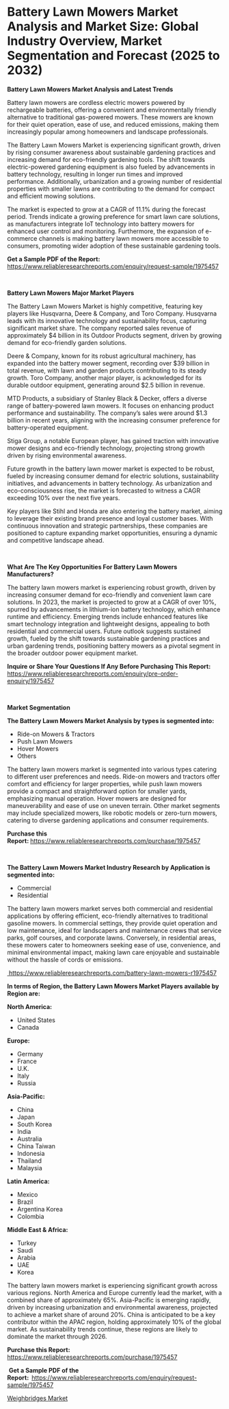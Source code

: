 <p><h1>Battery Lawn Mowers Market Analysis and Market Size: Global Industry Overview, Market Segmentation and Forecast (2025 to 2032)</h1></p><p><strong>Battery Lawn Mowers Market Analysis and Latest Trends</strong></p>
<p><p>Battery lawn mowers are cordless electric mowers powered by rechargeable batteries, offering a convenient and environmentally friendly alternative to traditional gas-powered mowers. These mowers are known for their quiet operation, ease of use, and reduced emissions, making them increasingly popular among homeowners and landscape professionals.</p><p>The Battery Lawn Mowers Market is experiencing significant growth, driven by rising consumer awareness about sustainable gardening practices and increasing demand for eco-friendly gardening tools. The shift towards electric-powered gardening equipment is also fueled by advancements in battery technology, resulting in longer run times and improved performance. Additionally, urbanization and a growing number of residential properties with smaller lawns are contributing to the demand for compact and efficient mowing solutions.</p><p>The market is expected to grow at a CAGR of 11.1% during the forecast period. Trends indicate a growing preference for smart lawn care solutions, as manufacturers integrate IoT technology into battery mowers for enhanced user control and monitoring. Furthermore, the expansion of e-commerce channels is making battery lawn mowers more accessible to consumers, promoting wider adoption of these sustainable gardening tools.</p></p>
<p><strong>Get a Sample PDF of the Report:&nbsp;</strong> <a href="https://www.reliableresearchreports.com/enquiry/request-sample/1975457?utm_campaign=2098&utm_medium=2&utm_source=Github&utm_content=ia&utm_term=10042025&utm_id=battery-lawn-mowers">https://www.reliableresearchreports.com/enquiry/request-sample/1975457</a></p>
<p>&nbsp;</p>
<p><strong>Battery Lawn Mowers Major Market Players</strong></p>
<p><p>The Battery Lawn Mowers Market is highly competitive, featuring key players like Husqvarna, Deere & Company, and Toro Company. Husqvarna leads with its innovative technology and sustainability focus, capturing significant market share. The company reported sales revenue of approximately $4 billion in its Outdoor Products segment, driven by growing demand for eco-friendly garden solutions.</p><p>Deere & Company, known for its robust agricultural machinery, has expanded into the battery mower segment, recording over $39 billion in total revenue, with lawn and garden products contributing to its steady growth. Toro Company, another major player, is acknowledged for its durable outdoor equipment, generating around $2.5 billion in revenue. </p><p>MTD Products, a subsidiary of Stanley Black & Decker, offers a diverse range of battery-powered lawn mowers. It focuses on enhancing product performance and sustainability. The company’s sales were around $1.3 billion in recent years, aligning with the increasing consumer preference for battery-operated equipment.</p><p>Stiga Group, a notable European player, has gained traction with innovative mower designs and eco-friendly technology, projecting strong growth driven by rising environmental awareness.</p><p>Future growth in the battery lawn mower market is expected to be robust, fueled by increasing consumer demand for electric solutions, sustainability initiatives, and advancements in battery technology. As urbanization and eco-consciousness rise, the market is forecasted to witness a CAGR exceeding 10% over the next five years.</p><p>Key players like Stihl and Honda are also entering the battery market, aiming to leverage their existing brand presence and loyal customer bases. With continuous innovation and strategic partnerships, these companies are positioned to capture expanding market opportunities, ensuring a dynamic and competitive landscape ahead.</p></p>
<p>&nbsp;</p>
<p><strong>What Are The Key Opportunities For Battery Lawn Mowers Manufacturers?</strong></p>
<p><p>The battery lawn mowers market is experiencing robust growth, driven by increasing consumer demand for eco-friendly and convenient lawn care solutions. In 2023, the market is projected to grow at a CAGR of over 10%, spurred by advancements in lithium-ion battery technology, which enhance runtime and efficiency. Emerging trends include enhanced features like smart technology integration and lightweight designs, appealing to both residential and commercial users. Future outlook suggests sustained growth, fueled by the shift towards sustainable gardening practices and urban gardening trends, positioning battery mowers as a pivotal segment in the broader outdoor power equipment market.</p></p>
<p><strong>Inquire or Share Your Questions If Any Before Purchasing This Report:</strong> <a href="https://www.reliableresearchreports.com/enquiry/pre-order-enquiry/1975457?utm_campaign=2098&utm_medium=2&utm_source=Github&utm_content=ia&utm_term=10042025&utm_id=battery-lawn-mowers">https://www.reliableresearchreports.com/enquiry/pre-order-enquiry/1975457</a></p>
<p>&nbsp;</p>
<p><strong>Market Segmentation</strong></p>
<p><strong>The Battery Lawn Mowers Market Analysis by types is segmented into:</strong></p>
<p><ul><li>Ride-on Mowers & Tractors</li><li>Push Lawn Mowers</li><li>Hover Mowers</li><li>Others</li></ul></p>
<p><p>The battery lawn mowers market is segmented into various types catering to different user preferences and needs. Ride-on mowers and tractors offer comfort and efficiency for larger properties, while push lawn mowers provide a compact and straightforward option for smaller yards, emphasizing manual operation. Hover mowers are designed for maneuverability and ease of use on uneven terrain. Other market segments may include specialized mowers, like robotic models or zero-turn mowers, catering to diverse gardening applications and consumer requirements.</p></p>
<p><strong>Purchase this Report:&nbsp;</strong><a href="https://www.reliableresearchreports.com/purchase/1975457?utm_campaign=2098&utm_medium=2&utm_source=Github&utm_content=ia&utm_term=10042025&utm_id=battery-lawn-mowers">https://www.reliableresearchreports.com/purchase/1975457</a></p>
<p>&nbsp;</p>
<p><strong>The Battery Lawn Mowers Market Industry Research by Application is segmented into:</strong></p>
<p><ul><li>Commercial</li><li>Residential</li></ul></p>
<p><p>The battery lawn mowers market serves both commercial and residential applications by offering efficient, eco-friendly alternatives to traditional gasoline mowers. In commercial settings, they provide quiet operation and low maintenance, ideal for landscapers and maintenance crews that service parks, golf courses, and corporate lawns. Conversely, in residential areas, these mowers cater to homeowners seeking ease of use, convenience, and minimal environmental impact, making lawn care enjoyable and sustainable without the hassle of cords or emissions.</p></p>
<p><a href="https://www.reliableresearchreports.com/battery-lawn-mowers-r1975457?utm_campaign=2098&utm_medium=2&utm_source=Github&utm_content=ia&utm_term=10042025&utm_id=battery-lawn-mowers">&nbsp;https://www.reliableresearchreports.com/battery-lawn-mowers-r1975457</a></p>
<p><strong>In terms of Region, the Battery Lawn Mowers Market Players available by Region are:</strong></p>
<p>
    <p> <strong> North America: </strong>
        <ul>
            <li>United States</li>
            <li>Canada</li>
        </ul>
        </p> 
    <p> <strong> Europe: </strong>
        <ul>
            <li>Germany</li>
            <li>France</li>
            <li>U.K.</li>
            <li>Italy</li>
            <li>Russia</li>
        </ul>
        </p> 
    <p> <strong> Asia-Pacific: </strong>
        <ul>
            <li>China</li>
            <li>Japan</li>
            <li>South Korea</li>
            <li>India</li>
            <li>Australia</li>
            <li>China Taiwan</li>
            <li>Indonesia</li>
            <li>Thailand</li>
            <li>Malaysia</li>
        </ul>
        </p> 
    <p> <strong> Latin America: </strong>
        <ul>
            <li>Mexico</li>
            <li>Brazil</li>
            <li>Argentina Korea</li>
            <li>Colombia</li>
        </ul>
        </p> 
    <p> <strong> Middle East & Africa: </strong>
        <ul>
            <li>Turkey</li>
            <li>Saudi</li>
            <li>Arabia</li>
            <li>UAE</li>
            <li>Korea</li>
        </ul>
    </p>
    </p>
<p><p>The battery lawn mowers market is experiencing significant growth across various regions. North America and Europe currently lead the market, with a combined share of approximately 65%. Asia-Pacific is emerging rapidly, driven by increasing urbanization and environmental awareness, projected to achieve a market share of around 20%. China is anticipated to be a key contributor within the APAC region, holding approximately 10% of the global market. As sustainability trends continue, these regions are likely to dominate the market through 2026.</p></p>
<p><strong>Purchase this Report: </strong><a href="https://www.reliableresearchreports.com/purchase/1975457?utm_campaign=2098&utm_medium=2&utm_source=Github&utm_content=ia&utm_term=10042025&utm_id=battery-lawn-mowers">https://www.reliableresearchreports.com/purchase/1975457</a></p>
<p>&nbsp;<strong>Get a Sample PDF of the Report:&nbsp;&nbsp;</strong><a href="https://www.reliableresearchreports.com/enquiry/request-sample/1975457?utm_campaign=2098&utm_medium=2&utm_source=Github&utm_content=ia&utm_term=10042025&utm_id=battery-lawn-mowers">https://www.reliableresearchreports.com/enquiry/request-sample/1975457</a></p>
<p><strong></strong></p>
<p><p><a href="https://github.com/watzondechao/Market-Research-Report-List-1/blob/main/weighbridges-market.md?utm_campaign=2098&utm_medium=2&utm_source=Github&utm_content=ia&utm_term=10042025&utm_id=battery-lawn-mowers">Weighbridges Market</a></p></p>